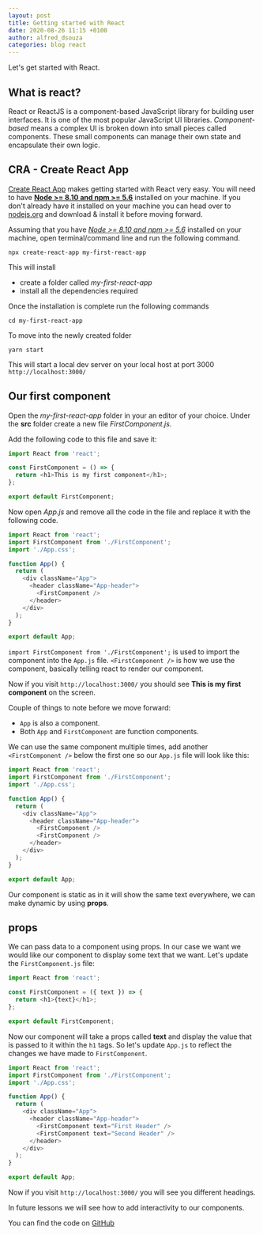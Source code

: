 ```yaml
---
layout: post
title: Getting started with React
date: 2020-08-26 11:15 +0100
author: alfred_dsouza
categories: blog react
---
```

Let's get started with React.

## What is react?
React or ReactJS is a component-based JavaScript library for building user interfaces. It is one of the most popular JavaScript UI libraries.
*Component-based* means a complex UI is broken down into small pieces called components. These small components can manage their own state and encapsulate their own logic.

## CRA - Create React App
[Create React App](https://github.com/facebook/create-react-app) makes getting started with React very easy.
You will need to have **[Node >= 8.10 and npm >= 5.6](https://nodejs.org/en/)** installed on your machine. If you don't already have it installed on your machine you can head over to [nodejs.org](https://nodejs.org/en/) and download & install it before moving forward.

Assuming that you have _*[Node >= 8.10 and npm >= 5.6](https://nodejs.org/en/)*_ installed on your machine, open terminal/command line and run the following command.

`npx create-react-app my-first-react-app`

This will install
- create a folder called _my-first-react-app_
- install all the dependencies required

Once the installation is complete run the following commands

`cd my-first-react-app`

To move into the newly created folder

`yarn start`

This will start a local dev server on your local host at port 3000 `http://localhost:3000/`


## Our first component
Open the *my-first-react-app* folder in your an editor of your choice. Under the **src** folder create a new file *FirstComponent.js*.

Add the following code to this file and save it:

```javascript
import React from 'react';

const FirstComponent = () => {
  return <h1>This is my first component</h1>;
};

export default FirstComponent;
```

Now open *App.js* and remove all the code in the file and replace it with the following code.

```javascript
import React from 'react';
import FirstComponent from './FirstComponent';
import './App.css';

function App() {
  return (
    <div className="App">
      <header className="App-header">
        <FirstComponent />
      </header>
    </div>
  );
}

export default App;
```

`import FirstComponent from './FirstComponent';` is used to import the component into the `App.js` file.
`<FirstComponent />` is how we use the component, basically telling react to render our component.

Now if you visit `http://localhost:3000/` you should see **This is my first component** on the screen.

Couple of things to note before we move forward:
- `App` is also a component.
- Both `App` and `FirstComponent` are function components.

We can use the same component multiple times, add another `<FirstComponent />` below the first one so our `App.js` file will look like this:

```javascript
import React from 'react';
import FirstComponent from './FirstComponent';
import './App.css';

function App() {
  return (
    <div className="App">
      <header className="App-header">
        <FirstComponent />
        <FirstComponent />
      </header>
    </div>
  );
}

export default App;
```

Our component is static as in it will show the same text everywhere, we can make dynamic by using **props**.

## props
We can pass data to a component using props. In our case we want we would like our component to display some text that we want. Let's update the `FirstComponent.js` file:

```javascript
import React from 'react';

const FirstComponent = ({ text }) => {
  return <h1>{text}</h1>;
};

export default FirstComponent;
```

Now our component will take a props called **text** and display the value that is passed to it within the `h1` tags.
So let's update `App.js` to reflect the changes we have made to `FirstComponent`.

```javascript
import React from 'react';
import FirstComponent from './FirstComponent';
import './App.css';

function App() {
  return (
    <div className="App">
      <header className="App-header">
        <FirstComponent text="First Header" />
        <FirstComponent text="Second Header" />
      </header>
    </div>
  );
}

export default App;
```
Now if you visit `http://localhost:3000/` you will see you different headings.

In future lessons we will see how to add interactivity to our components.

You can find the code on [GitHub](https://github.com/dsouzaalfred/blogdemos/tree/master/getting-started-with-react)
